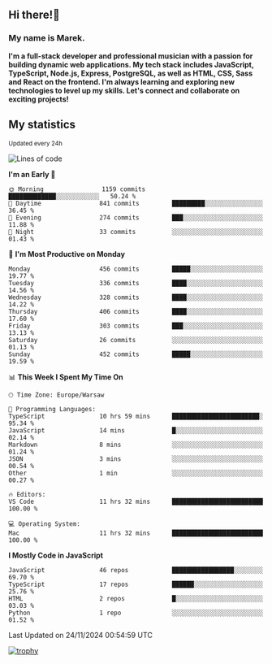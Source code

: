 ## Hi there!👋 ##
### My name is Marek. ###

**I'm a full-stack developer and professional musician with a passion for building dynamic web applications. My tech stack includes JavaScript, TypeScript, Node.js, Express, PostgreSQL, as well as HTML, CSS, Sass and React on the frontend. I'm always learning and exploring new technologies to level up my skills. Let's connect and collaborate on exciting projects!**

## My statistics ##
<sub>Updated every 24h</sub>
<!--START_SECTION:waka-->
![Lines of code](https://img.shields.io/badge/From%20Hello%20World%20I%27ve%20Written-52.1%20thousand%20lines%20of%20code-blue)

**I'm an Early 🐤** 

```text
🌞 Morning                1159 commits        █████████████░░░░░░░░░░░░   50.24 % 
🌆 Daytime                841 commits         █████████░░░░░░░░░░░░░░░░   36.45 % 
🌃 Evening                274 commits         ███░░░░░░░░░░░░░░░░░░░░░░   11.88 % 
🌙 Night                  33 commits          ░░░░░░░░░░░░░░░░░░░░░░░░░   01.43 % 
```
📅 **I'm Most Productive on Monday** 

```text
Monday                   456 commits         █████░░░░░░░░░░░░░░░░░░░░   19.77 % 
Tuesday                  336 commits         ████░░░░░░░░░░░░░░░░░░░░░   14.56 % 
Wednesday                328 commits         ████░░░░░░░░░░░░░░░░░░░░░   14.22 % 
Thursday                 406 commits         ████░░░░░░░░░░░░░░░░░░░░░   17.60 % 
Friday                   303 commits         ███░░░░░░░░░░░░░░░░░░░░░░   13.13 % 
Saturday                 26 commits          ░░░░░░░░░░░░░░░░░░░░░░░░░   01.13 % 
Sunday                   452 commits         █████░░░░░░░░░░░░░░░░░░░░   19.59 % 
```


📊 **This Week I Spent My Time On** 

```text
🕑︎ Time Zone: Europe/Warsaw

💬 Programming Languages: 
TypeScript               10 hrs 59 mins      ████████████████████████░   95.34 % 
JavaScript               14 mins             █░░░░░░░░░░░░░░░░░░░░░░░░   02.14 % 
Markdown                 8 mins              ░░░░░░░░░░░░░░░░░░░░░░░░░   01.24 % 
JSON                     3 mins              ░░░░░░░░░░░░░░░░░░░░░░░░░   00.54 % 
Other                    1 min               ░░░░░░░░░░░░░░░░░░░░░░░░░   00.27 % 

🔥 Editors: 
VS Code                  11 hrs 32 mins      █████████████████████████   100.00 % 

💻 Operating System: 
Mac                      11 hrs 32 mins      █████████████████████████   100.00 % 
```

**I Mostly Code in JavaScript** 

```text
JavaScript               46 repos            █████████████████░░░░░░░░   69.70 % 
TypeScript               17 repos            ██████░░░░░░░░░░░░░░░░░░░   25.76 % 
HTML                     2 repos             █░░░░░░░░░░░░░░░░░░░░░░░░   03.03 % 
Python                   1 repo              ░░░░░░░░░░░░░░░░░░░░░░░░░   01.52 % 
```




 Last Updated on 24/11/2024 00:54:59 UTC
<!--END_SECTION:waka-->
[![trophy](https://github-profile-trophy.vercel.app/?username=ryo-ma&theme=onedark)](https://github.com/ryo-ma/github-profile-trophy)
<!--
**MarekSax/MarekSax** is a ✨ _special_ ✨ repository because its `README.md` (this file) appears on your GitHub profile.

Here are some ideas to get you started:

- 🔭 I’m currently working on ...
- 🌱 I’m currently learning ...
- 👯 I’m looking to collaborate on ...
- 🤔 I’m looking for help with ...
- 💬 Ask me about ...
- 📫 How to reach me: ...
- 😄 Pronouns: ...
- ⚡ Fun fact: ...
-->
